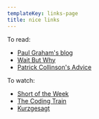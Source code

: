 ```yaml
---
templateKey: links-page
title: nice links
---
```

To read:
- [Paul Graham's blog](http://www.paulgraham.com/articles.html)
- [Wait But Why](https://waitbutwhy.com/)
- [Patrick Collinson's Advice](https://patrickcollison.com/advice)

To watch:
- [Short of the Week](https://www.shortoftheweek.com/)
- [The Coding Train](https://www.youtube.com/user/shiffman)
- [Kurzgesagt](https://www.youtube.com/channel/UCsXVk37bltHxD1rDPwtNM8Q)

